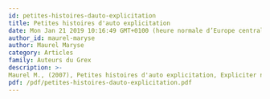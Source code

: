 ```yaml
---
id: petites-histoires-dauto-explicitation
title: Petites histoires d'auto explicitation
date: Mon Jan 21 2019 10:16:49 GMT+0100 (heure normale d’Europe centrale)
author_id: maurel-maryse
author: Maurel Maryse
category: Articles
family: Auteurs du Grex
description: >-
Maurel M., (2007), Petites histoires d'auto explicitation, Expliciter n° 68, p. 22 - 29. 
pdf: /pdf/petites-histoires-dauto-explicitation.pdf
---
```


